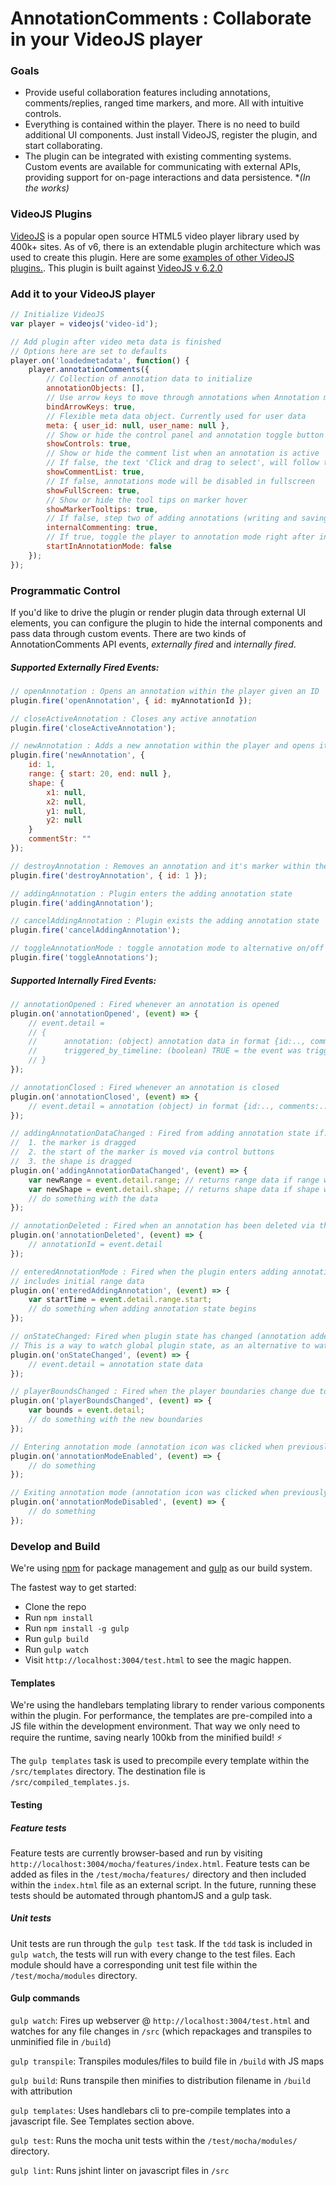 # AnnotationComments : Collaborate in your VideoJS player

### Goals

- Provide useful collaboration features including annotations, comments/replies, ranged time markers, and more. All with intuitive controls.
- Everything is contained within the player. There is no need to build additional UI components. Just install VideoJS, register the plugin, and start collaborating.
- The plugin can be integrated with existing commenting systems. Custom events are available for communicating with external APIs, providing support for on-page interactions and data persistence. **(In the works)*

### VideoJS Plugins

[VideoJS](http://docs.videojs.com/) is a popular open source HTML5 video player library used by 400k+ sites. As of v6, there is an extendable plugin architecture which was used to create this plugin. Here are some [examples of other VideoJS plugins.](https://github.com/videojs/video.js/wiki/Plugins). This plugin is built against [VideoJS v 6.2.0](https://www.npmjs.com/package/video.js/)

### Add it to your VideoJS player

```javascript
// Initialize VideoJS
var player = videojs('video-id');

// Add plugin after video meta data is finished
// Options here are set to defaults
player.on('loadedmetadata', function() {
    player.annotationComments({
        // Collection of annotation data to initialize
        annotationObjects: [],
        // Use arrow keys to move through annotations when Annotation mode is active
        bindArrowKeys: true,
        // Flexible meta data object. Currently used for user data
        meta: { user_id: null, user_name: null },
        // Show or hide the control panel and annotation toggle button
        showControls: true,
        // Show or hide the comment list when an annotation is active
        // If false, the text 'Click and drag to select', will follow the cursor during annotation mode
        showCommentList: true,
        // If false, annotations mode will be disabled in fullscreen
        showFullScreen: true,
        // Show or hide the tool tips on marker hover
        showMarkerTooltips: true,
        // If false, step two of adding annotations (writing and saving the comment) will be disabled
        internalCommenting: true,
        // If true, toggle the player to annotation mode right after init
        startInAnnotationMode: false
    });
});
```

### Programmatic Control

If you'd like to drive the plugin or render plugin data through external UI elements, you can configure the plugin to hide the internal components and pass data through custom events. There are two kinds of AnnotationComments API events, _externally fired_ and _internally fired_.

##### Supported Externally Fired Events:

```javascript
// openAnnotation : Opens an annotation within the player given an ID
plugin.fire('openAnnotation', { id: myAnnotationId });

// closeActiveAnnotation : Closes any active annotation
plugin.fire('closeActiveAnnotation');

// newAnnotation : Adds a new annotation within the player and opens it given comment data
plugin.fire('newAnnotation', {
    id: 1,
    range: { start: 20, end: null },
    shape: {
        x1: null,
        x2: null,
        y1: null,
        y2: null
    }
    commentStr: ""
});

// destroyAnnotation : Removes an annotation and it's marker within the player given comment data
plugin.fire('destroyAnnotation', { id: 1 });

// addingAnnotation : Plugin enters the adding annotation state
plugin.fire('addingAnnotation');

// cancelAddingAnnotation : Plugin exists the adding annotation state
plugin.fire('cancelAddingAnnotation');

// toggleAnnotationMode : toggle annotation mode to alternative on/off value
plugin.fire('toggleAnnotations');
```

##### Supported Internally Fired Events:

```javascript
// annotationOpened : Fired whenever an annotation is opened
plugin.on('annotationOpened', (event) => {
    // event.detail =
    // {
    //      annotation: (object) annotation data in format {id:.., comments:..., range:..., shape:...},
    //      triggered_by_timeline: (boolean) TRUE = the event was triggered via a timeline action (like scrubbing or playing), FALSE = the annotation was opened via marker click, UI button interactions, or API/event input
    // }
});

// annotationClosed : Fired whenever an annotation is closed
plugin.on('annotationClosed', (event) => {
    // event.detail = annotation (object) in format {id:.., comments:..., range:..., shape:...}
});

// addingAnnotationDataChanged : Fired from adding annotation state if:
//  1. the marker is dragged
//  2. the start of the marker is moved via control buttons
//  3. the shape is dragged
plugin.on('addingAnnotationDataChanged', (event) => {
    var newRange = event.detail.range; // returns range data if range was changed
    var newShape = event.detail.shape; // returns shape data if shape was changed
    // do something with the data
});

// annotationDeleted : Fired when an annotation has been deleted via the UI
plugin.on('annotationDeleted', (event) => {
    // annotationId = event.detail
});

// enteredAnnotationMode : Fired when the plugin enters adding annotation mode
// includes initial range data
plugin.on('enteredAddingAnnotation', (event) => {
    var startTime = event.detail.range.start;
    // do something when adding annotation state begins
});

// onStateChanged: Fired when plugin state has changed (annotation added, removed, etc)
// This is a way to watch global plugin state, as an alternative to watching various annotation events
plugin.on('onStateChanged', (event) => {
    // event.detail = annotation state data
});

// playerBoundsChanged : Fired when the player boundaries change due to window resize or fullscreen mode
plugin.on('playerBoundsChanged', (event) => {
    var bounds = event.detail;
    // do something with the new boundaries
});

// Entering annotation mode (annotation icon was clicked when previously 'off')
plugin.on('annotationModeEnabled', (event) => {
    // do something
});

// Exiting annotation mode (annotation icon was clicked when previously 'on')
plugin.on('annotationModeDisabled', (event) => {
    // do something
});
```

### Develop and Build

We're using [npm](https://www.npmjs.com/) for package management and [gulp](https://github.com/gulpjs/gulp) as our build system.

The fastest way to get started:
- Clone the repo
- Run `npm install`
- Run `npm install -g gulp`
- Run `gulp build`
- Run `gulp watch`
- Visit `http://localhost:3004/test.html` to see the magic happen.

#### Templates

We're using the handlebars templating library to render various components within the plugin. For performance, the templates are pre-compiled into a JS file within the development environment. That way we only need to require the runtime, saving nearly 100kb from the minified build! ⚡️

The `gulp templates` task is used to precompile every template within the `/src/templates` directory. The destination file is `/src/compiled_templates.js`.

#### Testing

##### Feature tests

Feature tests are currently browser-based and run by visiting `http://localhost:3004/mocha/features/index.html`. Feature tests can be added as files in the `/test/mocha/features/` directory and then included within the `index.html` file as an external script. In the future, running these tests should be automated through phantomJS and a gulp task.

##### Unit tests

Unit tests are run through the `gulp test` task. If the `tdd` task is included in `gulp watch`, the tests will run with every change to the test files. Each module should have a corresponding unit test file within the `/test/mocha/modules` directory.

#### Gulp commands

`gulp watch`: Fires up webserver @ `http://localhost:3004/test.html` and watches for any file changes in `/src` (which repackages and transpiles to unminified file in `/build`)

`gulp transpile`: Transpiles modules/files to build file in `/build` with JS maps

`gulp build`: Runs transpile then minifies to distribution filename in `/build` with attribution

`gulp templates`: Uses handlebars cli to pre-compile templates into a javascript file. See Templates section above.

`gulp test`: Runs the mocha unit tests within the `/test/mocha/modules/` directory.

`gulp lint`: Runs jshint linter on javascript files in `/src`
